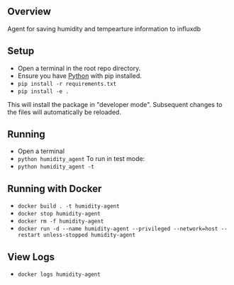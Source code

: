 ## Overview
Agent for saving humidity and tempearture information to influxdb
## Setup
- Open a terminal in the root repo directory.
- Ensure you have [Python](https://www.python.org/downloads/) with pip installed.
- `pip install -r requirements.txt`
- `pip install -e .`

This will install the package in "developer mode".  Subsequent changes to the files will automatically be reloaded.

## Running
- Open a terminal
- `python humidity_agent`
To run in test mode:
- `python humidity_agent -t`


## Running with Docker
- `docker build . -t humidity-agent`
- `docker stop humidity-agent`
- `docker rm -f humidity-agent`
- `docker run -d --name humidity-agent --privileged --network=host --restart unless-stopped humidity-agent`

## View Logs
- `docker logs humidity-agent`